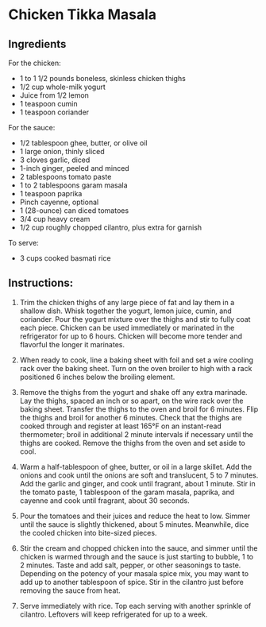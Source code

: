 Chicken Tikka Masala
====================

Ingredients
----
For the chicken:
- 1 to 1 1/2 pounds boneless, skinless chicken thighs
- 1/2 cup whole-milk yogurt
- Juice from 1/2 lemon
- 1 teaspoon cumin
- 1 teaspoon coriander

For the sauce:
- 1/2 tablespoon ghee, butter, or olive oil
- 1 large onion, thinly sliced
- 3 cloves garlic, diced
- 1-inch ginger, peeled and minced
- 2 tablespoons tomato paste
- 1 to 2 tablespoons garam masala
- 1 teaspoon paprika
- Pinch cayenne, optional
- 1 (28-ounce) can diced tomatoes
- 3/4 cup heavy cream
- 1/2 cup roughly chopped cilantro, plus extra for garnish

To serve:
- 3 cups cooked basmati rice

Instructions:
----
1. Trim the chicken thighs of any large piece of fat and lay them in a shallow dish. Whisk together the yogurt, lemon juice, cumin, and coriander. Pour the yogurt mixture over the thighs and stir to fully coat each piece. Chicken can be used immediately or marinated in the refrigerator for up to 6 hours. Chicken will become more tender and flavorful the longer it marinates.

2. When ready to cook, line a baking sheet with foil and set a wire cooling rack over the baking sheet. Turn on the oven broiler to high with a rack positioned 6 inches below the broiling element.

3. Remove the thighs from the yogurt and shake off any extra marinade. Lay the thighs, spaced an inch or so apart, on the wire rack over the baking sheet. Transfer the thighs to the oven and broil for 6 minutes. Flip the thighs and broil for another 6 minutes. Check that the thighs are cooked through and register at least 165°F on an instant-read thermometer; broil in additional 2 minute intervals if necessary until the thighs are cooked. Remove the thighs from the oven and set aside to cool.

4. Warm a half-tablespoon of ghee, butter, or oil in a large skillet. Add the onions and cook until the onions are soft and translucent, 5 to 7 minutes. Add the garlic and ginger, and cook until fragrant, about 1 minute. Stir in the tomato paste, 1 tablespoon of the garam masala, paprika, and cayenne and cook until fragrant, about 30 seconds.

5. Pour the tomatoes and their juices and reduce the heat to low. Simmer until the sauce is slightly thickened, about 5 minutes. Meanwhile, dice the cooled chicken into bite-sized pieces.

6. Stir the cream and chopped chicken into the sauce, and simmer until the chicken is warmed through and the sauce is just starting to bubble, 1 to 2 
   minutes. Taste and add salt, pepper, or other seasonings to taste. Depending on the potency of your masala spice mix, you may want to add up to another tablespoon of spice. Stir in the cilantro just before removing the sauce from heat.

7. Serve immediately with rice. Top each serving with another sprinkle of cilantro. Leftovers will keep refrigerated for up to a week.
